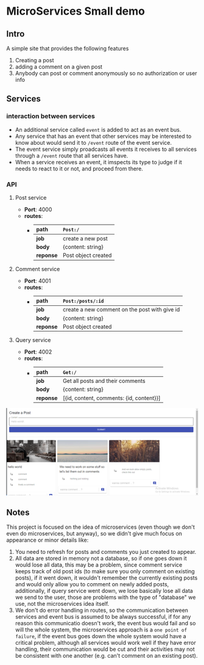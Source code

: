 # MicroServices Small demo

## Intro

A simple site that provides the following features

1. Creating a post
2. adding a comment on a given post
3. Anybody can post or comment anonymously so no authorization or user info

## Services

### interaction between services

* An additional service called `event` is added to act as an event bus.  
* Any service that has an event that other services may be interested to know about would send it to `/event` route of the event service.  
* The event service simply proadcasts all events it receives to all services through a `/event` route that all services have.
* When a service receives an event, it imspects its type to judge if it needs to react to it or not, and proceed from there.

### API

1. Post service
   * **Port**: 4000
   * **routes**:
      * | **path** | `Post:/` |  
        |-|-|
        | **job** | create a new post |  
        | **body** | {content: string} |  
        | **reponse** | Post object created |  

2. Comment service
   * **Port**: 4001
   * **routes**:
      * | **path** | `Post:/posts/:id` |
        |------|-------------------|
        | **job** | create a new comment on the post with give id |  
        | **body** | {content: string} |  
        | **reponse** | Post object created |  

3. Query service
   * **Port**: 4002
   * **routes**:
      * | **path** | `Get:/` |
        |-|-|
        | **job** | Get all posts and their comments |
        | **body** | {content: string} |  
        | **reponse** | [{id, content, comments: {id, content}}] |

![demo](demo.png)

## Notes

This project is focused on the idea of microservices (even though we don't even do microservices, but anyway), so we didn't give much focus on appearance or minor details like:

1. You need to refresh for posts and comments you just created to appear.
2. All data are stored in memory not a database, so if one goes down it would lose all data, this may be a problem, since comment service keeps track of old post ids (to make sure you only comment on existing posts), if it went down, it wouldn't remember the currently existing posts and would only allow you to comment on newly added posts, additionally, if query service went down, we lose basically lose all data we send to the user, those are problems with the type of "database" we use, not the microservices idea itself.
3. We don't do error handling in routes, so the communication between services and event bus is assumed to be always successful, if for any reason this communicatio doesn't work, the event bus would fail and so will the whole system, the microservices approach is a `one point of failure`, if the event bus goes down the whole system would have a critical problem, although all services would work well if they have error handling, their communication would be cut and their activities may not be consistent with one another (e.g. can't comment on an existing post).
